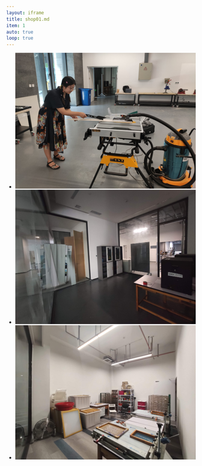 ```yaml
---
layout: iframe
title: shop01.md
item: 1
auto: true
loop: true
---
```


* ![Sarry on the tablesaw](/assets/sarry.jpg)
* ![Robot Lab](assets/robotlab.jpg)
* ![Screenprinting Room](assets/screenprint.jpg)
